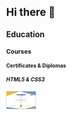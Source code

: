 # Hi there 👋

<!--
**Yuriy-fullstack-webdev/Yuriy-fullstack-webdev** is a ✨ _special_ ✨ repository because its `README.md` (this file) appears on your GitHub profile.

Here are some ideas to get you started:

- 🔭 I’m currently working on ...
- 🌱 I’m currently learning ...
- 👯 I’m looking to collaborate on ...
- 🤔 I’m looking for help with ...
- 💬 Ask me about ...
- 📫 How to reach me: ...
- 😄 Pronouns: ...
- ⚡ Fun fact: ...
-->

## Education

### Courses

#### Certificates & Diplomas

##### HTML5 & CSS3

<a href="https://ru.w3docs.com/quiz/certificate/6/88/1757240928/Yuriy%20Sopun/49bc2a24d077ce6aca4fa88900bf910e?version=1" target="_blank"><img src="/img/1.png" alt="Certificate HTML5" width="80" height="48"/></a>
